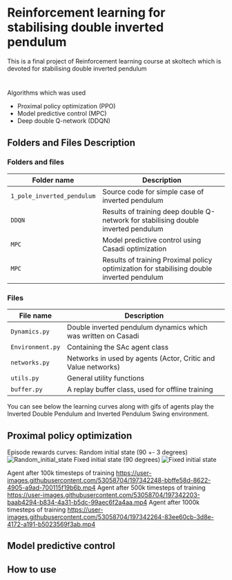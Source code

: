 # Reinforcement learning for stabilising double inverted pendulum
This is a final project of Reinforcement learning course at skoltech which is devoted for stabilising double inverted pendulum


# 

Algorithms which was used
- Proximal policy optimization (PPO)
- Model predictive control (MPC)
- Deep double Q-network (DDQN)

## Folders and Files Description

### Folders and files

|Folder name       |                     Description                                    |
|------------------|--------------------------------------------------------------------|
|`1_pole_inverted_pendulum`             |  Source code for simple case of inverted pendulum                                           |
|`DDQN`            | Results of training deep double Q-network for stabilising double inverted pendulum                              |
|`MPC`          | Model predictive control using Casadi optimization                 |
|`MPC`          |  Results of training Proximal policy optimization for stabilising double inverted pendulum                 |


### Files

|File name            |                     Description                                    |
|---------------------|--------------------------------------------------------------------|
|`Dynamics.py`            | Double inverted pendulum dynamics which was written on Casadi    |
|`Environment.py`          | Containing the SAc agent class                                     |
|`networks.py`        | Networks in used by agents (Actor, Critic and Value networks)      |
|`utils.py`           | General utility functions                                          |
|`buffer.py`          | A replay buffer class, used for offline training                   |


You can see below the learning curves along with gifs of agents  play the Inverted Double Pendulum and Inverted Pendulum Swing environment.
## Proximal policy optimization 
Episode rewards curves:
Random initial state (90 +- 3 degrees)
![Random_initial_state](https://user-images.githubusercontent.com/53058704/197342315-3c3afa99-9ba3-4a4e-b0fa-f3119e7fe339.png)
Fixed initial state (90 degrees)
![Fixed initial state](https://user-images.githubusercontent.com/53058704/197342307-4e591c1a-606b-4fc1-aacc-9076d766bb12.png)


Agent after 100k timesteps of training
https://user-images.githubusercontent.com/53058704/197342248-bbffe58d-8622-4905-a9ad-700115f19b6b.mp4
Agent after 500k timesteps of training
https://user-images.githubusercontent.com/53058704/197342203-baab4294-b834-4a31-b5dc-99aec6f2a4aa.mp4
Agent after 1000k timesteps of training
https://user-images.githubusercontent.com/53058704/197342264-83ee60cb-3d8e-4172-a191-b5023569f3ab.mp4



## Model predictive control



## How to use

